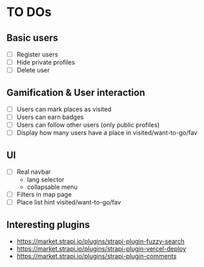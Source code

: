 # TO DOs

## Basic users

- [ ] Register users
- [ ] Hide private profiles
- [ ] Delete user

## Gamification & User interaction

- [ ] Users can mark places as visited
- [ ] Users can earn badges
- [ ] Users can follow other users (only public profiles)
- [ ] Display how many users have a place in visited/want-to-go/fav

## UI

- [ ] Real navbar
  - lang selector
  - collapsable menu
- [ ] Filters in map page
- [ ] Place list hint visited/want-to-go/fav

## Interesting plugins

- <https://market.strapi.io/plugins/strapi-plugin-fuzzy-search>
- <https://market.strapi.io/plugins/strapi-plugin-vercel-deploy>
- <https://market.strapi.io/plugins/strapi-plugin-comments>
